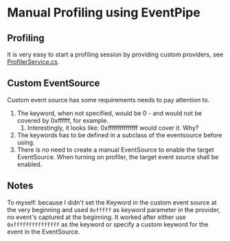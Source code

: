 # Manual Profiling using EventPipe

## Profiling
It is very easy to start a profiling session by providing custom providers, see [ProfilerService.cs](./ProfilerService.cs).

## Custom EventSource

Custom event source has some requirements needs to pay attention to.

1. The keyword, when not specified, would be 0 - and would not be covered by 0xffffff, for example.
   1. Interestingly, it looks like: 0xfffffffffffffff would cover it. Why?
2. The keywords has to be defined in a subclass of the eventsource before using.
3. There is no need to create a manual EventSource to enable the target EventSource. When turning on profiler, the target event source shall be enabled.

## Notes 

To myself: because I didn't set the Keyword in the custom event source at the very beginning and used `0xfffff` as keyword parameter in the provider, no event's captured at the beginning.
It worked after either use `0xfffffffffffffff` as the keyword or specify a custom keyword for the event in the EventSource.


